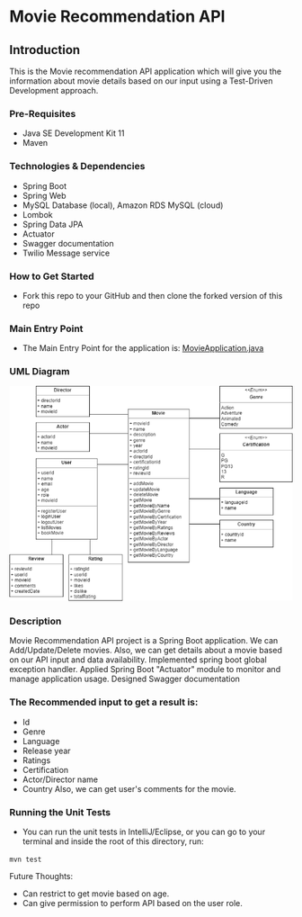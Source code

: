 
# Movie Recommendation API

## Introduction

This is the Movie recommendation API application which will give you the information about movie details based on our input using a Test-Driven Development approach.

### Pre-Requisites
- Java SE Development Kit 11
- Maven


### Technologies & Dependencies
- Spring Boot
- Spring Web
- MySQL Database (local), Amazon RDS MySQL (cloud)
- Lombok
- Spring Data JPA
- Actuator
- Swagger documentation
- Twilio Message service

### How to Get Started
- Fork this repo to your GitHub and then clone the forked version of this repo


### Main Entry Point
- The Main Entry Point for the application is: [MovieApplication.java](src/main/java/com/techreturners/moviemanager/MovieApplication.java)

### UML Diagram 
![](movie-api-uml.png)


### Description
 Movie Recommendation API project is a Spring Boot application. We can Add/Update/Delete movies. Also, we can get details about a movie based on our API input and data availability. Implemented spring boot global exception handler. Applied Spring Boot "Actuator" module to monitor and manage application usage. Designed Swagger documentation
 
### The Recommended input to get a result is:
- Id
- Genre
- Language
- Release year
- Ratings
- Certification
- Actor/Director name
- Country
 Also, we can get user's comments for the movie.
 
 ### Running the Unit Tests
- You can run the unit tests in IntelliJ/Eclipse, or you can go to your terminal and inside the root of this directory, run:

`mvn test`

Future Thoughts:
- Can restrict to get movie based on age.
- Can give permission to perform API based on the user role.


